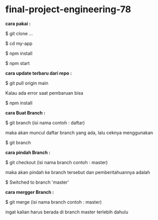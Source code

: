 ﻿# final-project-engineering-78

**cara pakai :**

$ git clone ...

$ cd my-app

$ npm install

$ npm start

**cara update terbaru dari repo :**

$ git pull origin main

Kalau ada error saat pembaruan bisa

$ npm install

**cara Buat Branch :**

$ git branch (isi nama contoh : daftar)

maka akan muncul daftar branch yang ada, lalu ceknya menggunakan

$ git branch

**cara pindah Branch :**

$ git checkout (isi nama branch contoh : master)

maka akan pindah ke branch tersebut dan pemberitahuannya adalah

$ Switched to branch 'master'

**cara mergger Branch :**

$ git merge (isi nama branch contoh : master)

ingat kalian harus berada di branch master terlebih dahulu
